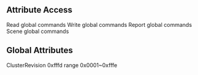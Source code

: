 ## Attribute Access
Read  global commands 
Write global commands
Report global commands
Scene global commands
## Global Attributes

ClusterRevision 0xfffd range 0x0001~0xfffe